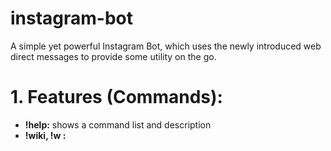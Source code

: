 # instagram-bot
A simple yet powerful Instagram Bot, which uses the newly introduced web direct messages to provide some utility on the go.

# 1. Features (Commands):
- **!help:** shows a command list and description
- **!wiki, !w <Word>:**
